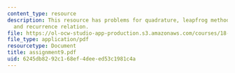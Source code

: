 ```yaml
---
content_type: resource
description: This resource has problems for quadrature, leapfrog method, Bessel function,
  and recurrence relation.
file: https://ol-ocw-studio-app-production.s3.amazonaws.com/courses/18-330-introduction-to-numerical-analysis-spring-2004/6245db8292c168ef4deeed53c1981c4a_assignment9.pdf
file_type: application/pdf
resourcetype: Document
title: assignment9.pdf
uid: 6245db82-92c1-68ef-4dee-ed53c1981c4a
---
```

